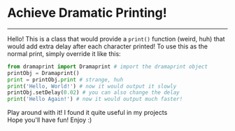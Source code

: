 # Achieve Dramatic Printing!
---
Hello! This is a class that would provide a `print()` function (weird, huh) that would add extra delay after each character printed!
To use this as the normal print, simply override it like this:
```python
from dramaprint import Dramaprint # import the dramaprint object
printObj = Dramaprint()
print = printObj.print # strange, huh
print('Hello, World!') # now it would output it slowly
printObj.setDelay(0.02) # you can also change the delay
print('Hello Again!') # now it would output much faster!
```
Play around with it!
I found it quite useful in my projects  
Hope you'll have fun!
Enjoy :)
